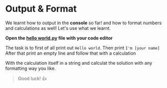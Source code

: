# Output & Format

We learnt how to output in the **console** so far! and how to format numbers and calculations as well!
Let's use what we learnt.

**Open the [hello world.py](hello%20world.py) file with your code editor**

The task is to first of all print out `Hello world`.
Then print `I'm [your name]` 
After that print an empty line and follow that with a calculation

With the calculation itself in a string and calculat the solution with any formatting way you like.

> Good luck! :+1:
